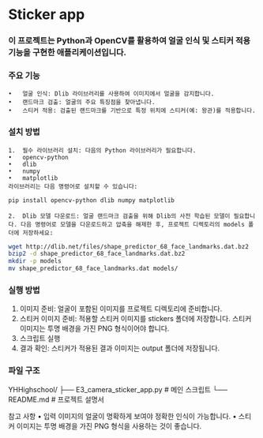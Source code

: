 # Sticker app
### 이 프로젝트는 Python과 OpenCV를 활용하여 얼굴 인식 및 스티커 적용 기능을 구현한 애플리케이션입니다.

### 주요 기능
	•	얼굴 인식: Dlib 라이브러리를 사용하여 이미지에서 얼굴을 감지합니다.
	•	랜드마크 검출: 얼굴의 주요 특징점을 찾아냅니다.
	•	스티커 적용: 검출된 랜드마크를 기반으로 특정 위치에 스티커(예: 왕관)를 적용합니다.

### 설치 방법
	1.	필수 라이브러리 설치: 다음의 Python 라이브러리가 필요합니다.
	•	opencv-python
	•	dlib
	•	numpy
	•	matplotlib
	라이브러리는 다음 명령어로 설치할 수 있습니다:

```bash
pip install opencv-python dlib numpy matplotlib
```


	2.	Dlib 모델 다운로드: 얼굴 랜드마크 검출을 위해 Dlib의 사전 학습된 모델이 필요합니다. 다음 명령어로 모델을 다운로드하고 압축을 해제한 후, 프로젝트 디렉토리의 models 폴더에 저장하세요:

```bash
wget http://dlib.net/files/shape_predictor_68_face_landmarks.dat.bz2
bzip2 -d shape_predictor_68_face_landmarks.dat.bz2
mkdir -p models
mv shape_predictor_68_face_landmarks.dat models/
```


### 실행 방법
1.	이미지 준비: 얼굴이 포함된 이미지를 프로젝트 디렉토리에 준비합니다.
2.	스티커 이미지 준비: 적용할 스티커 이미지를 stickers 폴더에 저장합니다. 스티커 이미지는 투명 배경을 가진 PNG 형식이어야 합니다.
3.	스크립트 실행
4.	결과 확인: 스티커가 적용된 결과 이미지는 output 폴더에 저장됩니다.

### 파일 구조

YHHighschool/
├── E3_camera_sticker_app.py       # 메인 스크립트
└── README.md                     # 프로젝트 설명서

참고 사항
	•	입력 이미지의 얼굴이 명확하게 보여야 정확한 인식이 가능합니다.
	•	스티커 이미지는 투명 배경을 가진 PNG 형식을 사용하는 것이 좋습니다.
